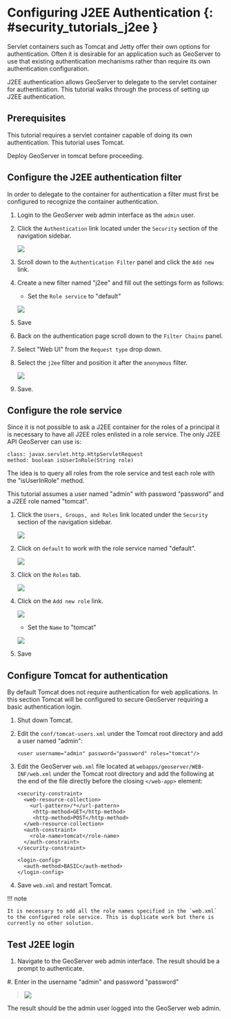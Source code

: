 # Configuring J2EE Authentication {: #security_tutorials_j2ee }

Servlet containers such as Tomcat and Jetty offer their own options for authentication. Often it is desirable for an application such as GeoServer to use that existing authentication mechanisms rather than require its own authentication configuration.

J2EE authentication allows GeoServer to delegate to the servlet container for authentication. This tutorial walks through the process of setting up J2EE authentication.

## Prerequisites

This tutorial requires a servlet container capable of doing its own authentication. This tutorial uses Tomcat.

Deploy GeoServer in tomcat before proceeding.

## Configure the J2EE authentication filter

In order to delegate to the container for authentication a filter must first be configured to recognize the container authentication.

1.  Login to the GeoServer web admin interface as the `admin` user.

2.  Click the `Authentication` link located under the `Security` section of the navigation sidebar.

    ![](images/j2ee1.jpg)

3.  Scroll down to the `Authentication Filter` panel and click the `Add new` link.

4.  Create a new filter named "j2ee" and fill out the settings form as follows:

    -   Set the `Role service` to "default"

    ![](images/j2ee2.jpg)

5.  Save

6.  Back on the authentication page scroll down to the `Filter Chains` panel.

7.  Select "Web UI" from the `Request type` drop down.

8.  Select the `j2ee` filter and position it after the `anonymous` filter.

    ![](images/j2ee3.jpg)

9.  Save.

## Configure the role service

Since it is not possible to ask a J2EE container for the roles of a principal it is necessary to have all J2EE roles enlisted in a role service. The only J2EE API GeoServer can use is:

    class: javax.servlet.http.HttpServletRequest
    method: boolean isUserInRole(String role)

The idea is to query all roles from the role service and test each role with the "isUserInRole" method.

This tutorial assumes a user named "admin" with password "password" and a J2EE role named "tomcat".

1.  Click the `Users, Groups, and Roles` link located under the `Security` section of the navigation sidebar.

    ![](images/j2ee5.jpg)

2.  Click on `default` to work with the role service named "default".

    ![](images/j2ee6.jpeg)

3.  Click on the `Roles` tab.

    ![](images/j2ee7.jpeg)

4.  Click on the `Add new role` link.

    ![](images/j2ee8.jpeg)

    -   Set the `Name` to "tomcat"

    ![](images/j2ee9.jpeg)

5.  Save

## Configure Tomcat for authentication

By default Tomcat does not require authentication for web applications. In this section Tomcat will be configured to secure GeoServer requiring a basic authentication login.

1.  Shut down Tomcat.

2.  Edit the `conf/tomcat-users.xml` under the Tomcat root directory and add a user named "admin":

        <user username="admin" password="password" roles="tomcat"/>

3.  Edit the GeoServer `web.xml` file located at `webapps/geoserver/WEB-INF/web.xml` under the Tomcat root directory and add the following at the end of the file directly before the closing `</web-app>` element:

        <security-constraint>
          <web-resource-collection>
            <url-pattern>/*</url-pattern>
             <http-method>GET</http-method>
             <http-method>POST</http-method>
          </web-resource-collection>
          <auth-constraint>
            <role-name>tomcat</role-name>
          </auth-constraint>
        </security-constraint>

        <login-config>
          <auth-method>BASIC</auth-method>
        </login-config>

4.  Save `web.xml` and restart Tomcat.

!!! note

    It is necessary to add all the role names specified in the `web.xml` to the configured role service. This is duplicate work but there is currently no other solution.

## Test J2EE login

1.  Navigate to the GeoServer web admin interface. The result should be a prompt to authenticate.

#\. Enter in the username "admin" and password "password"

> ![](images/j2ee4.jpg)

The result should be the admin user logged into the GeoServer web admin.

